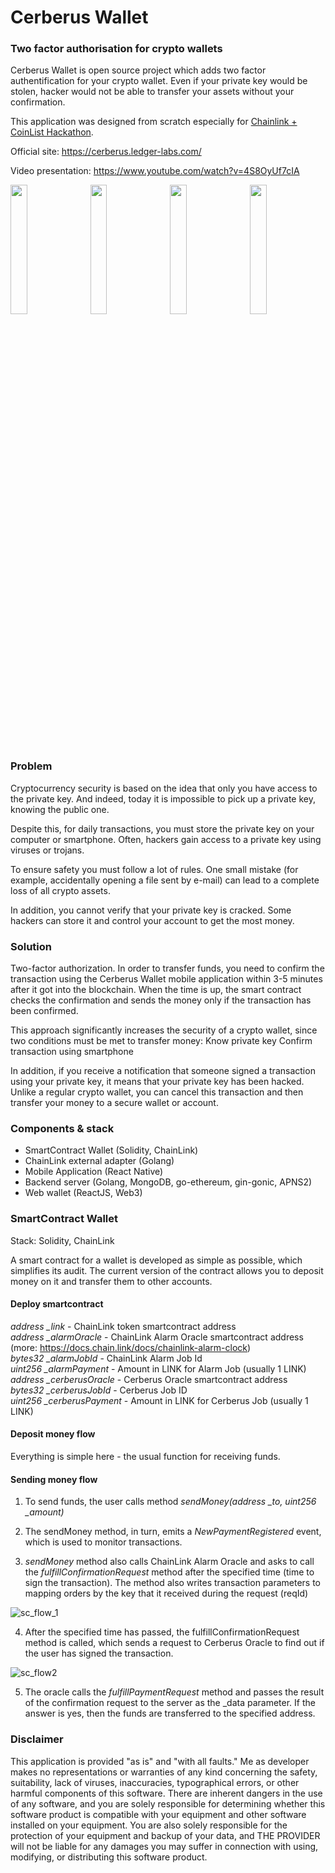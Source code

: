 # Cerberus Wallet
### Two factor authorisation for crypto wallets

Cerberus Wallet is open source project which adds two factor authentification for your crypto wallet. Even if your private key would be stolen, hacker would not be able to transfer your assets without your confirmation.

This application was designed from scratch especially for <a href="https://coinlist.co/build/chainlink/">Chainlink + CoinList Hackathon</a>.

Official site: https://cerberus.ledger-labs.com/

Video presentation: https://www.youtube.com/watch?v=4S8OyUf7cIA

<img src="https://user-images.githubusercontent.com/26343374/68207919-18c81100-ffe1-11e9-8623-23be911b6718.png" width="23%" />&nbsp;&nbsp;
<img src="https://user-images.githubusercontent.com/26343374/68207920-1960a780-ffe1-11e9-87ac-01122a3ef0e4.png" width="23%" />&nbsp;&nbsp;
<img src="https://user-images.githubusercontent.com/26343374/68207923-1960a780-ffe1-11e9-9781-61a1af9c54c3.png" width="23%" />&nbsp;&nbsp;
<img src="https://user-images.githubusercontent.com/26343374/68207924-1960a780-ffe1-11e9-8863-2cd482cb9059.png" width="23%" />

### Problem

Cryptocurrency security is based on the idea that only you have access to the private key. And indeed, today it is impossible to pick up a private key, knowing the public one.

Despite this, for daily transactions, you must store the private key on your computer or smartphone. Often, hackers gain access to a private key using viruses or trojans.

To ensure safety you must follow a lot of rules. One small mistake (for example, accidentally opening a file sent by e-mail) can lead to a complete loss of all crypto assets.

In addition, you cannot verify that your private key is cracked. Some hackers can store it and control your account to get the most money.

### Solution

Two-factor authorization. In order to transfer funds, you need to confirm the transaction using the Cerberus Wallet mobile application within 3-5 minutes after it got into the blockchain. When the time is up, the smart contract checks the confirmation and sends the money only if the transaction has been confirmed.

This approach significantly increases the security of a crypto wallet, since two conditions must be met to transfer money:
Know private key
Confirm transaction using smartphone

In addition, if you receive a notification that someone signed a transaction using your private key, it means that your private key has been hacked. Unlike a regular crypto wallet, you can cancel this transaction and then transfer your money to a secure wallet or account.

### Components & stack

* SmartContract Wallet (Solidity, ChainLink)
* ChainLink external adapter (Golang)
* Mobile Application (React Native)
* Backend server (Golang, MongoDB, go-ethereum, gin-gonic, APNS2)
* Web wallet (ReactJS, Web3)

### SmartContract Wallet
Stack: Solidity, ChainLink

A smart contract for a wallet is developed as simple as possible, which simplifies its audit. The current version of the contract allows you to deposit money on it and transfer them to other accounts.

#### Deploy smartcontract
*address _link* - ChainLink token smartcontract address<br/>
*address _alarmOracle* - ChainLink Alarm Oracle smartcontract address (more: https://docs.chain.link/docs/chainlink-alarm-clock)<br/>
*bytes32 _alarmJobId* - ChainLink Alarm Job Id<br/>
*uint256 _alarmPayment* - Amount in LINK for Alarm Job (usually 1 LINK)<br/>
*address _cerberusOracle* - Cerberus Oracle smartcontract address<br/>
*bytes32 _cerberusJobId* - Cerberus Job ID<br/>
*uint256 _cerberusPayment* - Amount in LINK for Cerberus Job (usually 1 LINK)<br/>

#### Deposit money flow
Everything is simple here - the usual function for receiving funds.

#### Sending money flow

1. To send funds, the user calls method *sendMoney(address _to, uint256 _amount)*

2. The sendMoney method, in turn, emits a *NewPaymentRegistered* event, which is used to monitor transactions.

3. *sendMoney* method also calls ChainLink Alarm Oracle and asks to call the *fulfillConfirmationRequest* method after the specified time (time to sign the transaction). The method also writes transaction parameters to mapping orders by the key that it received during the request (reqId)

![sc_flow_1](https://user-images.githubusercontent.com/26343374/68213193-259e3200-ffec-11e9-8731-a75fbda0e9a4.png)

4. After the specified time has passed, the fulfillConfirmationRequest method is called, which sends a request to Cerberus Oracle to find out if the user has signed the transaction.

![sc_flow2](https://user-images.githubusercontent.com/26343374/68214013-ad387080-ffed-11e9-8eb1-be20fb761db7.png)

5. The oracle calls the *fulfillPaymentRequest* method and passes the result of the confirmation request to the server as the _data parameter. If the answer is yes, then the funds are transferred to the specified address.

### Disclaimer

This application is provided "as is" and "with all faults." Me as developer makes no representations or warranties of any kind concerning the safety, suitability, lack of viruses, inaccuracies, typographical errors, or other harmful components of this software. There are inherent dangers in the use of any software, and you are solely responsible for determining whether this software product is compatible with your equipment and other software installed on your equipment. You are also solely responsible for the protection of your equipment and backup of your data, and THE PROVIDER will not be liable for any damages you may suffer in connection with using, modifying, or distributing this software product.

